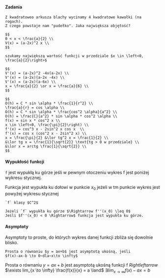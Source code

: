 #### Zadania

```{note}
Z kwadratoweo arkusza blachy wycinamy 4 kwadratowe kawałki (na rogach).
Z czego powstaje nam "pudełko". Jaka największa objętość?

$$
0 < x < \frac{a}{2} \\
V(x) = (a-2x)^2 x \\
$$

szukamy największą wartość funkcji w przedziale $x \in \left<0, \frac{a}{2}\right>$

$$
V'(x) = (a-2x)^2 -4x(a-2x) \\
V'(x) = (a-2x)(a-2x -4x) \\
V'(x) = (a-2x)(a-6x) \\
x = \frac{a}{2} \or x = \frac{a}{6} \\
$$

```

```{note}
$$
O(h) = C * sin \alpha * \frac{1}{r^2} \\
\frac{a}{r} = cos \alpha \\
O(h) = C * sin \alpha * \frac{cos^2 \alpha}{a^2} \\
O(h) = \frac{C}{a^2} * sin \alpha * cos^2 \alpha \\
f(x) = sin x * cos^2 x \\
x \in \left<0, \frac{\pi}{2}\right) \\
f'(x) = cos^3 x - 2sin^2 x cos x  \\
f'(x) = cos x (cos^2 x - 2sin^2 x) \\
x = \frac{\pi}{2} &\lor tg^2 x = \frac{1}{2} \\
&\lor tg x = \frac{1}{\sqrt{2}} \text{tg > 0 w przedziale} \\
&\lor x = arctg \frac{1}{\sqrt{2}} \\
$$
```

#### Wypukłość funkcji

`f` jest wypukłą ku górze jeśli w pewnym otoczeniu
wykres f jest poniżej wykresu stycznej.

Funkcja jest wypukła ku dołowi w punkcie $x_0$ jeżeli w tm punkcie wykres jest powyżej wykresu stycznej

```{admonition} Twierdzenie o wypukłości
`f` klasy $C^2$

Jeżeli `f` wypukła ku górze $\Rightarrow f''(x_0) \leq 0$
Jeśli $f''(x_0) < 0 \Rightarrow$ funkcja jest wypukła ku górze.
```

#### Asymptoty

Asymptoty to proste, do których wykres danej funkcji zbliża się dowolnie blisko.

```{tip}
Prosta o równaniu $y = ax+b$ jest asymptotą ukośną, jeśli
$f(x)-ax-b \to 0~dla~x\to \infty$
```

Prosta o równaniu $y=ax+b$ jest asymptotą ukośną funkcji f $Rightleftarrow$
$\exists lim_{x \to \infty} \frac{f(x)}{x} = a \land$
$\exists lim_{x \to \infty} f(x)-ax = b$
